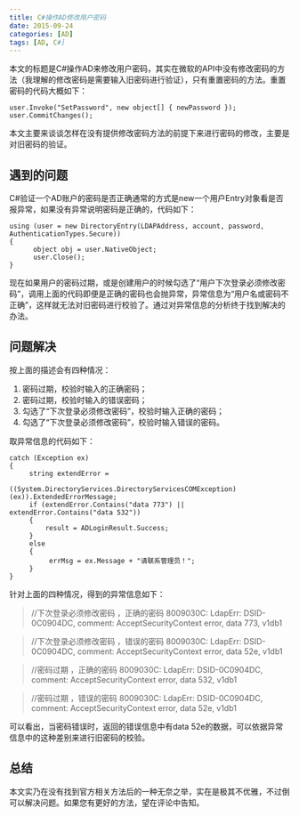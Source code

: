 ```yaml
---
title: C#操作AD修改用户密码
date: 2015-09-24
categories: [AD]
tags: [AD, C#]
---
```


本文的标题是C#操作AD来修改用户密码，其实在微软的API中没有修改密码的方法（我理解的修改密码是需要输入旧密码进行验证），只有重置密码的方法。重置密码的代码大概如下：
<!--more-->
```
user.Invoke("SetPassword", new object[] { newPassword });
user.CommitChanges();
```

本文主要来谈谈怎样在没有提供修改密码方法的前提下来进行密码的修改，主要是对旧密码的验证。

## 遇到的问题

C#验证一个AD账户的密码是否正确通常的方式是new一个用户Entry对象看是否报异常，如果没有异常说明密码是正确的，代码如下：

```
using (user = new DirectoryEntry(LDAPAddress, account, password,      AuthenticationTypes.Secure))
{
      object obj = user.NativeObject;
      user.Close();
}     
```
           
现在如果用户的密码过期，或是创建用户的时候勾选了“用户下次登录必须修改密码”，调用上面的代码即便是正确的密码也会抛异常，异常信息为“用户名或密码不正确”，这样就无法对旧密码进行校验了。通过对异常信息的分析终于找到解决的办法。

## 问题解决

按上面的描述会有四种情况：

1. 密码过期，校验时输入的正确密码；
2. 密码过期，校验时输入的错误密码；
3. 勾选了“下次登录必须修改密码”，校验时输入正确的密码；
4. 勾选了“下次登录必须修改密码”，校验时输入错误的密码。

取异常信息的代码如下：

```
catch (Exception ex)
{
     string extendError = 
                ((System.DirectoryServices.DirectoryServicesCOMException)(ex)).ExtendedErrorMessage;
     if (extendError.Contains("data 773") ||  extendError.Contains("data 532"))
     {
         result = ADLoginResult.Success;
     }
     else
     {
          errMsg = ex.Message + "请联系管理员！";
     }
}
```

针对上面的四种情况，得到的异常信息如下：

> //下次登录必须修改密码 ，正确的密码
> 8009030C: LdapErr: DSID-0C0904DC, comment: AcceptSecurityContext error, data 773, v1db1

> //下次登录必须修改密码 ，错误的密码
> 8009030C: LdapErr: DSID-0C0904DC, comment: AcceptSecurityContext error, data 52e, v1db1

> //密码过期 ，正确的密码
> 8009030C: LdapErr: DSID-0C0904DC, comment: AcceptSecurityContext error, data 532, v1db1

> //密码过期 ，错误的密码
> 8009030C: LdapErr: DSID-0C0904DC, comment: AcceptSecurityContext error, data 52e, v1db1

可以看出，当密码错误时，返回的错误信息中有data 52e的数据，可以依据异常信息中的这种差别来进行旧密码的校验。

## 总结

本文实乃在没有找到官方相关方法后的一种无奈之举，实在是极其不优雅，不过倒可以解决问题。如果您有更好的方法，望在评论中告知。


